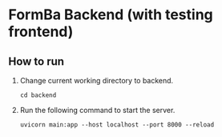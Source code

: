 # FormBa Backend (with testing frontend)

## How to run
1. Change current working directory to backend.
    ```shell
    cd backend
    ```
2. Run the following command to start the server.
    ```shell
    uvicorn main:app --host localhost --port 8000 --reload
    ```